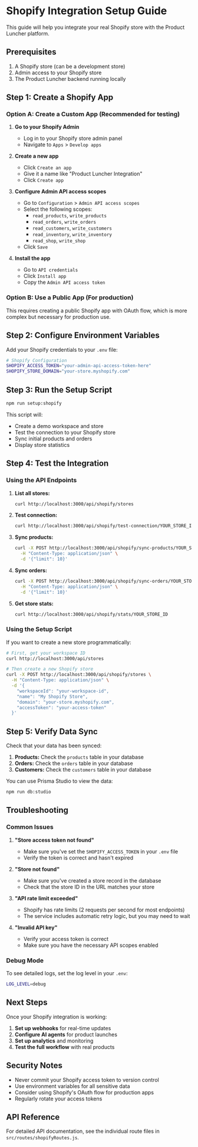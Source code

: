 # Shopify Integration Setup Guide

This guide will help you integrate your real Shopify store with the Product Luncher platform.

## Prerequisites

1. A Shopify store (can be a development store)
2. Admin access to your Shopify store
3. The Product Luncher backend running locally

## Step 1: Create a Shopify App

### Option A: Create a Custom App (Recommended for testing)

1. **Go to your Shopify Admin**
   - Log in to your Shopify store admin panel
   - Navigate to `Apps` > `Develop apps`

2. **Create a new app**
   - Click `Create an app`
   - Give it a name like "Product Luncher Integration"
   - Click `Create app`

3. **Configure Admin API access scopes**
   - Go to `Configuration` > `Admin API access scopes`
   - Select the following scopes:
     - `read_products`, `write_products`
     - `read_orders`, `write_orders`
     - `read_customers`, `write_customers`
     - `read_inventory`, `write_inventory`
     - `read_shop`, `write_shop`
   - Click `Save`

4. **Install the app**
   - Go to `API credentials`
   - Click `Install app`
   - Copy the `Admin API access token`

### Option B: Use a Public App (For production)

This requires creating a public Shopify app with OAuth flow, which is more complex but necessary for production use.

## Step 2: Configure Environment Variables

Add your Shopify credentials to your `.env` file:

```bash
# Shopify Configuration
SHOPIFY_ACCESS_TOKEN="your-admin-api-access-token-here"
SHOPIFY_STORE_DOMAIN="your-store.myshopify.com"
```

## Step 3: Run the Setup Script

```bash
npm run setup:shopify
```

This script will:
- Create a demo workspace and store
- Test the connection to your Shopify store
- Sync initial products and orders
- Display store statistics

## Step 4: Test the Integration

### Using the API Endpoints

1. **List all stores:**
   ```bash
   curl http://localhost:3000/api/shopify/stores
   ```

2. **Test connection:**
   ```bash
   curl http://localhost:3000/api/shopify/test-connection/YOUR_STORE_ID
   ```

3. **Sync products:**
   ```bash
   curl -X POST http://localhost:3000/api/shopify/sync-products/YOUR_STORE_ID \
     -H "Content-Type: application/json" \
     -d '{"limit": 10}'
   ```

4. **Sync orders:**
   ```bash
   curl -X POST http://localhost:3000/api/shopify/sync-orders/YOUR_STORE_ID \
     -H "Content-Type: application/json" \
     -d '{"limit": 10}'
   ```

5. **Get store stats:**
   ```bash
   curl http://localhost:3000/api/shopify/stats/YOUR_STORE_ID
   ```

### Using the Setup Script

If you want to create a new store programmatically:

```bash
# First, get your workspace ID
curl http://localhost:3000/api/stores

# Then create a new Shopify store
curl -X POST http://localhost:3000/api/shopify/stores \
  -H "Content-Type: application/json" \
  -d '{
    "workspaceId": "your-workspace-id",
    "name": "My Shopify Store",
    "domain": "your-store.myshopify.com",
    "accessToken": "your-access-token"
  }'
```

## Step 5: Verify Data Sync

Check that your data has been synced:

1. **Products:** Check the `products` table in your database
2. **Orders:** Check the `orders` table in your database
3. **Customers:** Check the `customers` table in your database

You can use Prisma Studio to view the data:

```bash
npm run db:studio
```

## Troubleshooting

### Common Issues

1. **"Store access token not found"**
   - Make sure you've set the `SHOPIFY_ACCESS_TOKEN` in your `.env` file
   - Verify the token is correct and hasn't expired

2. **"Store not found"**
   - Make sure you've created a store record in the database
   - Check that the store ID in the URL matches your store

3. **"API rate limit exceeded"**
   - Shopify has rate limits (2 requests per second for most endpoints)
   - The service includes automatic retry logic, but you may need to wait

4. **"Invalid API key"**
   - Verify your access token is correct
   - Make sure you have the necessary API scopes enabled

### Debug Mode

To see detailed logs, set the log level in your `.env`:

```bash
LOG_LEVEL=debug
```

## Next Steps

Once your Shopify integration is working:

1. **Set up webhooks** for real-time updates
2. **Configure AI agents** for product launches
3. **Set up analytics** and monitoring
4. **Test the full workflow** with real products

## Security Notes

- Never commit your Shopify access token to version control
- Use environment variables for all sensitive data
- Consider using Shopify's OAuth flow for production apps
- Regularly rotate your access tokens

## API Reference

For detailed API documentation, see the individual route files in `src/routes/shopifyRoutes.js`.
